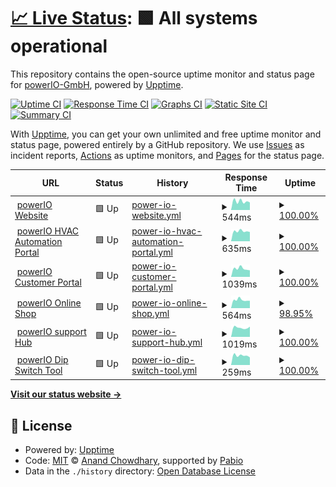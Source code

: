 # [📈 Live Status](https://status.powerio.com): <!--live status--> **🟩 All systems operational**

This repository contains the open-source uptime monitor and status page for [powerIO-GmbH](https://www.powerio.com), powered by [Upptime](https://github.com/upptime/upptime).

[![Uptime CI](https://github.com/powerIO-GmbH/uptime/workflows/Uptime%20CI/badge.svg)](https://github.com/powerIO-GmbH/uptime/actions?query=workflow%3A%22Uptime+CI%22)
[![Response Time CI](https://github.com/powerIO-GmbH/uptime/workflows/Response%20Time%20CI/badge.svg)](https://github.com/powerIO-GmbH/uptime/actions?query=workflow%3A%22Response+Time+CI%22)
[![Graphs CI](https://github.com/powerIO-GmbH/uptime/workflows/Graphs%20CI/badge.svg)](https://github.com/powerIO-GmbH/uptime/actions?query=workflow%3A%22Graphs+CI%22)
[![Static Site CI](https://github.com/powerIO-GmbH/uptime/workflows/Static%20Site%20CI/badge.svg)](https://github.com/powerIO-GmbH/uptime/actions?query=workflow%3A%22Static+Site+CI%22)
[![Summary CI](https://github.com/powerIO-GmbH/uptime/workflows/Summary%20CI/badge.svg)](https://github.com/powerIO-GmbH/uptime/actions?query=workflow%3A%22Summary+CI%22)

With [Upptime](https://upptime.js.org), you can get your own unlimited and free uptime monitor and status page, powered entirely by a GitHub repository. We use [Issues](https://github.com/powerIO-GmbH/uptime/issues) as incident reports, [Actions](https://github.com/powerIO-GmbH/uptime/actions) as uptime monitors, and [Pages](https://status.powerio.com) for the status page.

<!--start: status pages-->
<!-- This summary is generated by Upptime (https://github.com/upptime/upptime) -->
<!-- Do not edit this manually, your changes will be overwritten -->
<!-- prettier-ignore -->
| URL | Status | History | Response Time | Uptime |
| --- | ------ | ------- | ------------- | ------ |
| <img alt="" src="https://dl.powerio.com/downloads/icon.ico" height="13"> [powerIO Website](https://powerio.com) | 🟩 Up | [power-io-website.yml](https://github.com/powerIO-GmbH/uptime/commits/HEAD/history/power-io-website.yml) | <details><summary><img alt="Response time graph" src="./graphs/power-io-website/response-time-week.png" height="20"> 544ms</summary><br><a href="https://status.powerio.com/history/power-io-website"><img alt="Response time 544" src="https://img.shields.io/endpoint?url=https%3A%2F%2Fraw.githubusercontent.com%2FpowerIO-GmbH%2Fuptime%2FHEAD%2Fapi%2Fpower-io-website%2Fresponse-time.json"></a><br><a href="https://status.powerio.com/history/power-io-website"><img alt="24-hour response time 474" src="https://img.shields.io/endpoint?url=https%3A%2F%2Fraw.githubusercontent.com%2FpowerIO-GmbH%2Fuptime%2FHEAD%2Fapi%2Fpower-io-website%2Fresponse-time-day.json"></a><br><a href="https://status.powerio.com/history/power-io-website"><img alt="7-day response time 544" src="https://img.shields.io/endpoint?url=https%3A%2F%2Fraw.githubusercontent.com%2FpowerIO-GmbH%2Fuptime%2FHEAD%2Fapi%2Fpower-io-website%2Fresponse-time-week.json"></a><br><a href="https://status.powerio.com/history/power-io-website"><img alt="30-day response time 544" src="https://img.shields.io/endpoint?url=https%3A%2F%2Fraw.githubusercontent.com%2FpowerIO-GmbH%2Fuptime%2FHEAD%2Fapi%2Fpower-io-website%2Fresponse-time-month.json"></a><br><a href="https://status.powerio.com/history/power-io-website"><img alt="1-year response time 544" src="https://img.shields.io/endpoint?url=https%3A%2F%2Fraw.githubusercontent.com%2FpowerIO-GmbH%2Fuptime%2FHEAD%2Fapi%2Fpower-io-website%2Fresponse-time-year.json"></a></details> | <details><summary><a href="https://status.powerio.com/history/power-io-website">100.00%</a></summary><a href="https://status.powerio.com/history/power-io-website"><img alt="All-time uptime 100.00%" src="https://img.shields.io/endpoint?url=https%3A%2F%2Fraw.githubusercontent.com%2FpowerIO-GmbH%2Fuptime%2FHEAD%2Fapi%2Fpower-io-website%2Fuptime.json"></a><br><a href="https://status.powerio.com/history/power-io-website"><img alt="24-hour uptime 100.00%" src="https://img.shields.io/endpoint?url=https%3A%2F%2Fraw.githubusercontent.com%2FpowerIO-GmbH%2Fuptime%2FHEAD%2Fapi%2Fpower-io-website%2Fuptime-day.json"></a><br><a href="https://status.powerio.com/history/power-io-website"><img alt="7-day uptime 100.00%" src="https://img.shields.io/endpoint?url=https%3A%2F%2Fraw.githubusercontent.com%2FpowerIO-GmbH%2Fuptime%2FHEAD%2Fapi%2Fpower-io-website%2Fuptime-week.json"></a><br><a href="https://status.powerio.com/history/power-io-website"><img alt="30-day uptime 100.00%" src="https://img.shields.io/endpoint?url=https%3A%2F%2Fraw.githubusercontent.com%2FpowerIO-GmbH%2Fuptime%2FHEAD%2Fapi%2Fpower-io-website%2Fuptime-month.json"></a><br><a href="https://status.powerio.com/history/power-io-website"><img alt="1-year uptime 100.00%" src="https://img.shields.io/endpoint?url=https%3A%2F%2Fraw.githubusercontent.com%2FpowerIO-GmbH%2Fuptime%2FHEAD%2Fapi%2Fpower-io-website%2Fuptime-year.json"></a></details>
| <img alt="" src="https://dl.powerio.com/downloads/icon.ico" height="13"> [powerIO HVAC Automation Portal](https://portal.hvac-automation.com) | 🟩 Up | [power-io-hvac-automation-portal.yml](https://github.com/powerIO-GmbH/uptime/commits/HEAD/history/power-io-hvac-automation-portal.yml) | <details><summary><img alt="Response time graph" src="./graphs/power-io-hvac-automation-portal/response-time-week.png" height="20"> 635ms</summary><br><a href="https://status.powerio.com/history/power-io-hvac-automation-portal"><img alt="Response time 635" src="https://img.shields.io/endpoint?url=https%3A%2F%2Fraw.githubusercontent.com%2FpowerIO-GmbH%2Fuptime%2FHEAD%2Fapi%2Fpower-io-hvac-automation-portal%2Fresponse-time.json"></a><br><a href="https://status.powerio.com/history/power-io-hvac-automation-portal"><img alt="24-hour response time 586" src="https://img.shields.io/endpoint?url=https%3A%2F%2Fraw.githubusercontent.com%2FpowerIO-GmbH%2Fuptime%2FHEAD%2Fapi%2Fpower-io-hvac-automation-portal%2Fresponse-time-day.json"></a><br><a href="https://status.powerio.com/history/power-io-hvac-automation-portal"><img alt="7-day response time 635" src="https://img.shields.io/endpoint?url=https%3A%2F%2Fraw.githubusercontent.com%2FpowerIO-GmbH%2Fuptime%2FHEAD%2Fapi%2Fpower-io-hvac-automation-portal%2Fresponse-time-week.json"></a><br><a href="https://status.powerio.com/history/power-io-hvac-automation-portal"><img alt="30-day response time 635" src="https://img.shields.io/endpoint?url=https%3A%2F%2Fraw.githubusercontent.com%2FpowerIO-GmbH%2Fuptime%2FHEAD%2Fapi%2Fpower-io-hvac-automation-portal%2Fresponse-time-month.json"></a><br><a href="https://status.powerio.com/history/power-io-hvac-automation-portal"><img alt="1-year response time 635" src="https://img.shields.io/endpoint?url=https%3A%2F%2Fraw.githubusercontent.com%2FpowerIO-GmbH%2Fuptime%2FHEAD%2Fapi%2Fpower-io-hvac-automation-portal%2Fresponse-time-year.json"></a></details> | <details><summary><a href="https://status.powerio.com/history/power-io-hvac-automation-portal">100.00%</a></summary><a href="https://status.powerio.com/history/power-io-hvac-automation-portal"><img alt="All-time uptime 100.00%" src="https://img.shields.io/endpoint?url=https%3A%2F%2Fraw.githubusercontent.com%2FpowerIO-GmbH%2Fuptime%2FHEAD%2Fapi%2Fpower-io-hvac-automation-portal%2Fuptime.json"></a><br><a href="https://status.powerio.com/history/power-io-hvac-automation-portal"><img alt="24-hour uptime 100.00%" src="https://img.shields.io/endpoint?url=https%3A%2F%2Fraw.githubusercontent.com%2FpowerIO-GmbH%2Fuptime%2FHEAD%2Fapi%2Fpower-io-hvac-automation-portal%2Fuptime-day.json"></a><br><a href="https://status.powerio.com/history/power-io-hvac-automation-portal"><img alt="7-day uptime 100.00%" src="https://img.shields.io/endpoint?url=https%3A%2F%2Fraw.githubusercontent.com%2FpowerIO-GmbH%2Fuptime%2FHEAD%2Fapi%2Fpower-io-hvac-automation-portal%2Fuptime-week.json"></a><br><a href="https://status.powerio.com/history/power-io-hvac-automation-portal"><img alt="30-day uptime 100.00%" src="https://img.shields.io/endpoint?url=https%3A%2F%2Fraw.githubusercontent.com%2FpowerIO-GmbH%2Fuptime%2FHEAD%2Fapi%2Fpower-io-hvac-automation-portal%2Fuptime-month.json"></a><br><a href="https://status.powerio.com/history/power-io-hvac-automation-portal"><img alt="1-year uptime 100.00%" src="https://img.shields.io/endpoint?url=https%3A%2F%2Fraw.githubusercontent.com%2FpowerIO-GmbH%2Fuptime%2FHEAD%2Fapi%2Fpower-io-hvac-automation-portal%2Fuptime-year.json"></a></details>
| <img alt="" src="https://icons.duckduckgo.com/ip3/portal.powerio.com.ico" height="13"> [powerIO Customer Portal](https://portal.powerio.com) | 🟩 Up | [power-io-customer-portal.yml](https://github.com/powerIO-GmbH/uptime/commits/HEAD/history/power-io-customer-portal.yml) | <details><summary><img alt="Response time graph" src="./graphs/power-io-customer-portal/response-time-week.png" height="20"> 1039ms</summary><br><a href="https://status.powerio.com/history/power-io-customer-portal"><img alt="Response time 1039" src="https://img.shields.io/endpoint?url=https%3A%2F%2Fraw.githubusercontent.com%2FpowerIO-GmbH%2Fuptime%2FHEAD%2Fapi%2Fpower-io-customer-portal%2Fresponse-time.json"></a><br><a href="https://status.powerio.com/history/power-io-customer-portal"><img alt="24-hour response time 826" src="https://img.shields.io/endpoint?url=https%3A%2F%2Fraw.githubusercontent.com%2FpowerIO-GmbH%2Fuptime%2FHEAD%2Fapi%2Fpower-io-customer-portal%2Fresponse-time-day.json"></a><br><a href="https://status.powerio.com/history/power-io-customer-portal"><img alt="7-day response time 1039" src="https://img.shields.io/endpoint?url=https%3A%2F%2Fraw.githubusercontent.com%2FpowerIO-GmbH%2Fuptime%2FHEAD%2Fapi%2Fpower-io-customer-portal%2Fresponse-time-week.json"></a><br><a href="https://status.powerio.com/history/power-io-customer-portal"><img alt="30-day response time 1039" src="https://img.shields.io/endpoint?url=https%3A%2F%2Fraw.githubusercontent.com%2FpowerIO-GmbH%2Fuptime%2FHEAD%2Fapi%2Fpower-io-customer-portal%2Fresponse-time-month.json"></a><br><a href="https://status.powerio.com/history/power-io-customer-portal"><img alt="1-year response time 1039" src="https://img.shields.io/endpoint?url=https%3A%2F%2Fraw.githubusercontent.com%2FpowerIO-GmbH%2Fuptime%2FHEAD%2Fapi%2Fpower-io-customer-portal%2Fresponse-time-year.json"></a></details> | <details><summary><a href="https://status.powerio.com/history/power-io-customer-portal">100.00%</a></summary><a href="https://status.powerio.com/history/power-io-customer-portal"><img alt="All-time uptime 100.00%" src="https://img.shields.io/endpoint?url=https%3A%2F%2Fraw.githubusercontent.com%2FpowerIO-GmbH%2Fuptime%2FHEAD%2Fapi%2Fpower-io-customer-portal%2Fuptime.json"></a><br><a href="https://status.powerio.com/history/power-io-customer-portal"><img alt="24-hour uptime 100.00%" src="https://img.shields.io/endpoint?url=https%3A%2F%2Fraw.githubusercontent.com%2FpowerIO-GmbH%2Fuptime%2FHEAD%2Fapi%2Fpower-io-customer-portal%2Fuptime-day.json"></a><br><a href="https://status.powerio.com/history/power-io-customer-portal"><img alt="7-day uptime 100.00%" src="https://img.shields.io/endpoint?url=https%3A%2F%2Fraw.githubusercontent.com%2FpowerIO-GmbH%2Fuptime%2FHEAD%2Fapi%2Fpower-io-customer-portal%2Fuptime-week.json"></a><br><a href="https://status.powerio.com/history/power-io-customer-portal"><img alt="30-day uptime 100.00%" src="https://img.shields.io/endpoint?url=https%3A%2F%2Fraw.githubusercontent.com%2FpowerIO-GmbH%2Fuptime%2FHEAD%2Fapi%2Fpower-io-customer-portal%2Fuptime-month.json"></a><br><a href="https://status.powerio.com/history/power-io-customer-portal"><img alt="1-year uptime 100.00%" src="https://img.shields.io/endpoint?url=https%3A%2F%2Fraw.githubusercontent.com%2FpowerIO-GmbH%2Fuptime%2FHEAD%2Fapi%2Fpower-io-customer-portal%2Fuptime-year.json"></a></details>
| <img alt="" src="https://dl.powerio.com/downloads/icon.ico" height="13"> [powerIO Online Shop](https://shop.powerio.com) | 🟩 Up | [power-io-online-shop.yml](https://github.com/powerIO-GmbH/uptime/commits/HEAD/history/power-io-online-shop.yml) | <details><summary><img alt="Response time graph" src="./graphs/power-io-online-shop/response-time-week.png" height="20"> 564ms</summary><br><a href="https://status.powerio.com/history/power-io-online-shop"><img alt="Response time 564" src="https://img.shields.io/endpoint?url=https%3A%2F%2Fraw.githubusercontent.com%2FpowerIO-GmbH%2Fuptime%2FHEAD%2Fapi%2Fpower-io-online-shop%2Fresponse-time.json"></a><br><a href="https://status.powerio.com/history/power-io-online-shop"><img alt="24-hour response time 504" src="https://img.shields.io/endpoint?url=https%3A%2F%2Fraw.githubusercontent.com%2FpowerIO-GmbH%2Fuptime%2FHEAD%2Fapi%2Fpower-io-online-shop%2Fresponse-time-day.json"></a><br><a href="https://status.powerio.com/history/power-io-online-shop"><img alt="7-day response time 564" src="https://img.shields.io/endpoint?url=https%3A%2F%2Fraw.githubusercontent.com%2FpowerIO-GmbH%2Fuptime%2FHEAD%2Fapi%2Fpower-io-online-shop%2Fresponse-time-week.json"></a><br><a href="https://status.powerio.com/history/power-io-online-shop"><img alt="30-day response time 564" src="https://img.shields.io/endpoint?url=https%3A%2F%2Fraw.githubusercontent.com%2FpowerIO-GmbH%2Fuptime%2FHEAD%2Fapi%2Fpower-io-online-shop%2Fresponse-time-month.json"></a><br><a href="https://status.powerio.com/history/power-io-online-shop"><img alt="1-year response time 564" src="https://img.shields.io/endpoint?url=https%3A%2F%2Fraw.githubusercontent.com%2FpowerIO-GmbH%2Fuptime%2FHEAD%2Fapi%2Fpower-io-online-shop%2Fresponse-time-year.json"></a></details> | <details><summary><a href="https://status.powerio.com/history/power-io-online-shop">98.95%</a></summary><a href="https://status.powerio.com/history/power-io-online-shop"><img alt="All-time uptime 98.95%" src="https://img.shields.io/endpoint?url=https%3A%2F%2Fraw.githubusercontent.com%2FpowerIO-GmbH%2Fuptime%2FHEAD%2Fapi%2Fpower-io-online-shop%2Fuptime.json"></a><br><a href="https://status.powerio.com/history/power-io-online-shop"><img alt="24-hour uptime 98.12%" src="https://img.shields.io/endpoint?url=https%3A%2F%2Fraw.githubusercontent.com%2FpowerIO-GmbH%2Fuptime%2FHEAD%2Fapi%2Fpower-io-online-shop%2Fuptime-day.json"></a><br><a href="https://status.powerio.com/history/power-io-online-shop"><img alt="7-day uptime 98.95%" src="https://img.shields.io/endpoint?url=https%3A%2F%2Fraw.githubusercontent.com%2FpowerIO-GmbH%2Fuptime%2FHEAD%2Fapi%2Fpower-io-online-shop%2Fuptime-week.json"></a><br><a href="https://status.powerio.com/history/power-io-online-shop"><img alt="30-day uptime 98.95%" src="https://img.shields.io/endpoint?url=https%3A%2F%2Fraw.githubusercontent.com%2FpowerIO-GmbH%2Fuptime%2FHEAD%2Fapi%2Fpower-io-online-shop%2Fuptime-month.json"></a><br><a href="https://status.powerio.com/history/power-io-online-shop"><img alt="1-year uptime 98.95%" src="https://img.shields.io/endpoint?url=https%3A%2F%2Fraw.githubusercontent.com%2FpowerIO-GmbH%2Fuptime%2FHEAD%2Fapi%2Fpower-io-online-shop%2Fuptime-year.json"></a></details>
| <img alt="" src="https://dl.powerio.com/downloads/icon.ico" height="13"> [powerIO support Hub](https://support.powerio.com) | 🟩 Up | [power-io-support-hub.yml](https://github.com/powerIO-GmbH/uptime/commits/HEAD/history/power-io-support-hub.yml) | <details><summary><img alt="Response time graph" src="./graphs/power-io-support-hub/response-time-week.png" height="20"> 1019ms</summary><br><a href="https://status.powerio.com/history/power-io-support-hub"><img alt="Response time 1019" src="https://img.shields.io/endpoint?url=https%3A%2F%2Fraw.githubusercontent.com%2FpowerIO-GmbH%2Fuptime%2FHEAD%2Fapi%2Fpower-io-support-hub%2Fresponse-time.json"></a><br><a href="https://status.powerio.com/history/power-io-support-hub"><img alt="24-hour response time 1129" src="https://img.shields.io/endpoint?url=https%3A%2F%2Fraw.githubusercontent.com%2FpowerIO-GmbH%2Fuptime%2FHEAD%2Fapi%2Fpower-io-support-hub%2Fresponse-time-day.json"></a><br><a href="https://status.powerio.com/history/power-io-support-hub"><img alt="7-day response time 1019" src="https://img.shields.io/endpoint?url=https%3A%2F%2Fraw.githubusercontent.com%2FpowerIO-GmbH%2Fuptime%2FHEAD%2Fapi%2Fpower-io-support-hub%2Fresponse-time-week.json"></a><br><a href="https://status.powerio.com/history/power-io-support-hub"><img alt="30-day response time 1019" src="https://img.shields.io/endpoint?url=https%3A%2F%2Fraw.githubusercontent.com%2FpowerIO-GmbH%2Fuptime%2FHEAD%2Fapi%2Fpower-io-support-hub%2Fresponse-time-month.json"></a><br><a href="https://status.powerio.com/history/power-io-support-hub"><img alt="1-year response time 1019" src="https://img.shields.io/endpoint?url=https%3A%2F%2Fraw.githubusercontent.com%2FpowerIO-GmbH%2Fuptime%2FHEAD%2Fapi%2Fpower-io-support-hub%2Fresponse-time-year.json"></a></details> | <details><summary><a href="https://status.powerio.com/history/power-io-support-hub">100.00%</a></summary><a href="https://status.powerio.com/history/power-io-support-hub"><img alt="All-time uptime 100.00%" src="https://img.shields.io/endpoint?url=https%3A%2F%2Fraw.githubusercontent.com%2FpowerIO-GmbH%2Fuptime%2FHEAD%2Fapi%2Fpower-io-support-hub%2Fuptime.json"></a><br><a href="https://status.powerio.com/history/power-io-support-hub"><img alt="24-hour uptime 100.00%" src="https://img.shields.io/endpoint?url=https%3A%2F%2Fraw.githubusercontent.com%2FpowerIO-GmbH%2Fuptime%2FHEAD%2Fapi%2Fpower-io-support-hub%2Fuptime-day.json"></a><br><a href="https://status.powerio.com/history/power-io-support-hub"><img alt="7-day uptime 100.00%" src="https://img.shields.io/endpoint?url=https%3A%2F%2Fraw.githubusercontent.com%2FpowerIO-GmbH%2Fuptime%2FHEAD%2Fapi%2Fpower-io-support-hub%2Fuptime-week.json"></a><br><a href="https://status.powerio.com/history/power-io-support-hub"><img alt="30-day uptime 100.00%" src="https://img.shields.io/endpoint?url=https%3A%2F%2Fraw.githubusercontent.com%2FpowerIO-GmbH%2Fuptime%2FHEAD%2Fapi%2Fpower-io-support-hub%2Fuptime-month.json"></a><br><a href="https://status.powerio.com/history/power-io-support-hub"><img alt="1-year uptime 100.00%" src="https://img.shields.io/endpoint?url=https%3A%2F%2Fraw.githubusercontent.com%2FpowerIO-GmbH%2Fuptime%2FHEAD%2Fapi%2Fpower-io-support-hub%2Fuptime-year.json"></a></details>
| <img alt="" src="https://dl.powerio.com/downloads/icon.ico" height="13"> [powerIO Dip Switch Tool](https://dipswitch.powerio.com) | 🟩 Up | [power-io-dip-switch-tool.yml](https://github.com/powerIO-GmbH/uptime/commits/HEAD/history/power-io-dip-switch-tool.yml) | <details><summary><img alt="Response time graph" src="./graphs/power-io-dip-switch-tool/response-time-week.png" height="20"> 259ms</summary><br><a href="https://status.powerio.com/history/power-io-dip-switch-tool"><img alt="Response time 259" src="https://img.shields.io/endpoint?url=https%3A%2F%2Fraw.githubusercontent.com%2FpowerIO-GmbH%2Fuptime%2FHEAD%2Fapi%2Fpower-io-dip-switch-tool%2Fresponse-time.json"></a><br><a href="https://status.powerio.com/history/power-io-dip-switch-tool"><img alt="24-hour response time 208" src="https://img.shields.io/endpoint?url=https%3A%2F%2Fraw.githubusercontent.com%2FpowerIO-GmbH%2Fuptime%2FHEAD%2Fapi%2Fpower-io-dip-switch-tool%2Fresponse-time-day.json"></a><br><a href="https://status.powerio.com/history/power-io-dip-switch-tool"><img alt="7-day response time 259" src="https://img.shields.io/endpoint?url=https%3A%2F%2Fraw.githubusercontent.com%2FpowerIO-GmbH%2Fuptime%2FHEAD%2Fapi%2Fpower-io-dip-switch-tool%2Fresponse-time-week.json"></a><br><a href="https://status.powerio.com/history/power-io-dip-switch-tool"><img alt="30-day response time 259" src="https://img.shields.io/endpoint?url=https%3A%2F%2Fraw.githubusercontent.com%2FpowerIO-GmbH%2Fuptime%2FHEAD%2Fapi%2Fpower-io-dip-switch-tool%2Fresponse-time-month.json"></a><br><a href="https://status.powerio.com/history/power-io-dip-switch-tool"><img alt="1-year response time 259" src="https://img.shields.io/endpoint?url=https%3A%2F%2Fraw.githubusercontent.com%2FpowerIO-GmbH%2Fuptime%2FHEAD%2Fapi%2Fpower-io-dip-switch-tool%2Fresponse-time-year.json"></a></details> | <details><summary><a href="https://status.powerio.com/history/power-io-dip-switch-tool">100.00%</a></summary><a href="https://status.powerio.com/history/power-io-dip-switch-tool"><img alt="All-time uptime 100.00%" src="https://img.shields.io/endpoint?url=https%3A%2F%2Fraw.githubusercontent.com%2FpowerIO-GmbH%2Fuptime%2FHEAD%2Fapi%2Fpower-io-dip-switch-tool%2Fuptime.json"></a><br><a href="https://status.powerio.com/history/power-io-dip-switch-tool"><img alt="24-hour uptime 100.00%" src="https://img.shields.io/endpoint?url=https%3A%2F%2Fraw.githubusercontent.com%2FpowerIO-GmbH%2Fuptime%2FHEAD%2Fapi%2Fpower-io-dip-switch-tool%2Fuptime-day.json"></a><br><a href="https://status.powerio.com/history/power-io-dip-switch-tool"><img alt="7-day uptime 100.00%" src="https://img.shields.io/endpoint?url=https%3A%2F%2Fraw.githubusercontent.com%2FpowerIO-GmbH%2Fuptime%2FHEAD%2Fapi%2Fpower-io-dip-switch-tool%2Fuptime-week.json"></a><br><a href="https://status.powerio.com/history/power-io-dip-switch-tool"><img alt="30-day uptime 100.00%" src="https://img.shields.io/endpoint?url=https%3A%2F%2Fraw.githubusercontent.com%2FpowerIO-GmbH%2Fuptime%2FHEAD%2Fapi%2Fpower-io-dip-switch-tool%2Fuptime-month.json"></a><br><a href="https://status.powerio.com/history/power-io-dip-switch-tool"><img alt="1-year uptime 100.00%" src="https://img.shields.io/endpoint?url=https%3A%2F%2Fraw.githubusercontent.com%2FpowerIO-GmbH%2Fuptime%2FHEAD%2Fapi%2Fpower-io-dip-switch-tool%2Fuptime-year.json"></a></details>

<!--end: status pages-->

[**Visit our status website →**](https://status.powerio.com)

## 📄 License

- Powered by: [Upptime](https://github.com/upptime/upptime)
- Code: [MIT](./LICENSE) © [Anand Chowdhary](https://anandchowdhary.com), supported by [Pabio](https://pabio.com)
- Data in the `./history` directory: [Open Database License](https://opendatacommons.org/licenses/odbl/1-0/)
